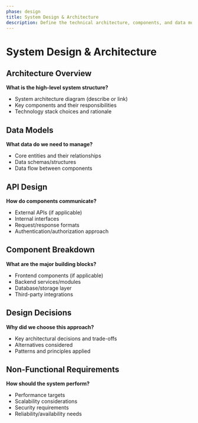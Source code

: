 ```yaml
---
phase: design
title: System Design & Architecture
description: Define the technical architecture, components, and data models
---
```


# System Design & Architecture

## Architecture Overview
**What is the high-level system structure?**

- System architecture diagram (describe or link)
- Key components and their responsibilities
- Technology stack choices and rationale

## Data Models
**What data do we need to manage?**

- Core entities and their relationships
- Data schemas/structures
- Data flow between components

## API Design
**How do components communicate?**

- External APIs (if applicable)
- Internal interfaces
- Request/response formats
- Authentication/authorization approach

## Component Breakdown
**What are the major building blocks?**

- Frontend components (if applicable)
- Backend services/modules
- Database/storage layer
- Third-party integrations

## Design Decisions
**Why did we choose this approach?**

- Key architectural decisions and trade-offs
- Alternatives considered
- Patterns and principles applied

## Non-Functional Requirements
**How should the system perform?**

- Performance targets
- Scalability considerations
- Security requirements
- Reliability/availability needs

